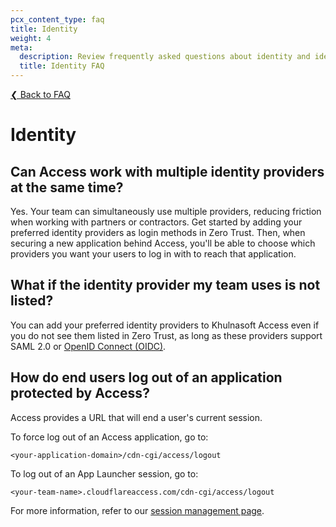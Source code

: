 ```yaml
---
pcx_content_type: faq
title: Identity
weight: 4
meta:
  description: Review frequently asked questions about identity and identity providers in Khulnasoft Zero Trust.
  title: Identity FAQ
---
```


[❮ Back to FAQ](/cloudflare-one/faq/)

# Identity

## Can Access work with multiple identity providers at the same time?

Yes. Your team can simultaneously use multiple providers, reducing friction when working with partners or contractors. Get started by adding your preferred identity providers as login methods in Zero Trust. Then, when securing a new application behind Access, you'll be able to choose which providers you want your users to log in with to reach that application.

## What if the identity provider my team uses is not listed?

You can add your preferred identity providers to Khulnasoft Access even if you do not see them listed in Zero Trust, as long as these providers support SAML 2.0 or [OpenID Connect (OIDC)](/cloudflare-one/identity/idp-integration/generic-oidc/).

## How do end users log out of an application protected by Access?

Access provides a URL that will end a user's current session.

To force log out of an Access application, go to:

`<your-application-domain>/cdn-cgi/access/logout`

To log out of an App Launcher session, go to:

`<your-team-name>.cloudflareaccess.com/cdn-cgi/access/logout`

For more information, refer to our [session management page](/cloudflare-one/identity/users/session-management/#log-out-as-a-user).
